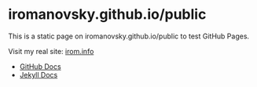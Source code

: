 # iromanovsky.github.io/public

This is a static page on iromanovsky.github.io/public to test GitHub Pages.

Visit my real site: [irom.info](https://irom.info)

- [GitHub Docs](https://docs.github.com/en/pages)
- [Jekyll Docs](https://jekyllrb.com/docs/github-pages/)
